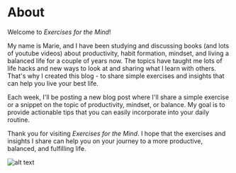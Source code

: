 # About

Welcome to _Exercises for the Mind_!

My name is Marie, and I have been studying and discussing books (and lots of youtube videos) about productivity, habit formation, mindset, and living a balanced life for a couple of years now. The topics have taught me lots of life hacks and new ways to look at  and sharing what I learn with others. That's why I created this blog - to share simple exercises and insights that can help you live your best life.

Each week, I'll be posting a new blog post where I'll share a simple exercise or a snippet on the topic of productivity, mindset, or balance. My goal is to provide actionable tips that you can easily incorporate into your daily routine.

Thank you for visiting _Exercises for the Mind_. I hope that the exercises and insights I share can help you on your journey to a more productive, balanced, and fulfilling life.

![alt text](https://github.com/[username]/[reponame]/blob/[branch]/image.jpg?raw=true)
